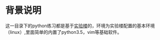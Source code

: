 # 背景说明  
这一目录下的python练习都是基于[实验楼](shuyanlou.com)的，环境为实验楼配置的基本环境（linux）,里面简单的内置了python3.5，vim等基础软件。  

